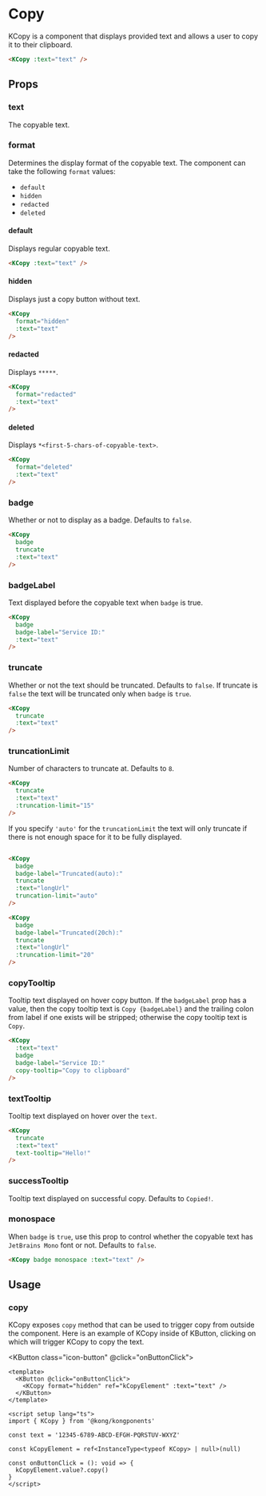 # Copy

KCopy is a component that displays provided text and allows a user to copy it to their clipboard.

<KCopy :text="text" />

```html
<KCopy :text="text" />
```

## Props

### text

The copyable text.

### format

Determines the display format of the copyable text. The component can take the following `format` values:

- `default`
- `hidden`
- `redacted`
- `deleted`

#### default

Displays regular copyable text.

<KCopy :text="text" />

```html
<KCopy :text="text" />
```

#### hidden

Displays just a copy button without text.

<KCopy
  format="hidden"
  :text="text"
/>

```html
<KCopy
  format="hidden"
  :text="text"
/>
```

#### redacted

Displays `*****`.

<KCopy
  format="redacted"
  :text="text"
/>

```html
<KCopy
  format="redacted"
  :text="text"
/>
```

#### deleted

Displays `*<first-5-chars-of-copyable-text>`.

<KCopy
  format="deleted"
  :text="text"
/>

```html
<KCopy
  format="deleted"
  :text="text"
/>
```

### badge

Whether or not to display as a badge. Defaults to `false`.

<KCopy
  badge
  truncate
  :text="text"
/>

```html
<KCopy
  badge
  truncate
  :text="text"
/>
```

### badgeLabel

Text displayed before the copyable text when `badge` is true.

<KCopy
  badge
  badge-label="Service ID:"
  :text="text"
/>

```html
<KCopy
  badge
  badge-label="Service ID:"
  :text="text"
/>
```

### truncate

Whether or not the text should be truncated. Defaults to `false`. If truncate is `false` the text will be truncated only when `badge` is `true`.

<KCopy
  truncate
  :text="text"
/>

```html
<KCopy
  truncate
  :text="text"
/>
```

### truncationLimit

Number of characters to truncate at. Defaults to `8`.

<KCopy
  truncate
  :text="text"
  :truncation-limit="15"
/>

```html
<KCopy
  truncate
  :text="text"
  :truncation-limit="15"
/>
```

If you specify `'auto'` for the `truncationLimit` the text will only truncate if there is not enough space for it to be fully displayed.

<KCard class="copy-flexed">
  <KCopy
    badge
    badge-label="Truncated(auto):"
    truncate
    :text="longUrl"
    truncation-limit="auto"
  />
  <KCopy
    badge
    badge-label="Truncated(20ch):"
    truncate
    :text="longUrl"
    :truncation-limit="20"
  />
</KCard>

```html
<KCopy
  badge
  badge-label="Truncated(auto):"
  truncate
  :text="longUrl"
  truncation-limit="auto"
/>

<KCopy
  badge
  badge-label="Truncated(20ch):"
  truncate
  :text="longUrl"
  :truncation-limit="20"
/>
```

### copyTooltip

Tooltip text displayed on hover copy button.
If the `badgeLabel` prop has a value, then the copy tooltip text is `Copy {badgeLabel}` and the trailing colon from label if one exists will be stripped; otherwise the copy tooltip text is `Copy`.

<KCopy
  :text="text"
  badge
  badge-label="Service ID:"
  copy-tooltip="Copy to clipboard"
/>

```html
<KCopy
  :text="text"
  badge
  badge-label="Service ID:"
  copy-tooltip="Copy to clipboard"
/>
```

### textTooltip

Tooltip text displayed on hover over the `text`.

<KCopy
  truncate
  :text="text"
  text-tooltip="Hello!"
/>

```html
<KCopy
  truncate
  :text="text"
  text-tooltip="Hello!"
/>
```

### successTooltip

Tooltip text displayed on successful copy. Defaults to `Copied!`.

### monospace

When `badge` is `true`, use this prop to control whether the copyable text has `JetBrains Mono` font or not. Defaults to `false`.

<KCopy badge monospace :text="text" />

```html
<KCopy badge monospace :text="text" />
```

## Usage

### copy

KCopy exposes `copy` method that can be used to trigger copy from outside the component. Here is an example of KCopy inside of KButton, clicking on which will trigger KCopy to copy the text.

<KButton class="icon-button" @click="onButtonClick">
  <KCopy format="hidden" ref="kCopyElement" :text="text" />
</KButton>

```vue
<template>
  <KButton @click="onButtonClick">
    <KCopy format="hidden" ref="kCopyElement" :text="text" />
  </KButton>
</template>

<script setup lang="ts">
import { KCopy } from '@kong/kongponents'

const text = '12345-6789-ABCD-EFGH-PQRSTUV-WXYZ'

const kCopyElement = ref<InstanceType<typeof KCopy> | null>(null)

const onButtonClick = (): void => {
  kCopyElement.value?.copy()
}
</script>
```

<script setup lang="ts">
import { ref } from 'vue'

const text = '12345-6789-ABCD-EFGH-PQRSTUV-WXYZ'
const longUrl = 'http://i.can.haz.cookies/chocolate/chocolate-chip?best=true&ref=a24Sfsdjh382-3hhdsu3-dsda'

const kCopyElement = ref<InstanceType<typeof KCopy> | null>(null)

const onButtonClick = (): void => {
  kCopyElement.value?.copy()
}
</script>

<style lang="scss" scoped>
.copy-flexed {
  display: flex;
  flex-wrap: wrap;
  gap: $kui-space-70;

  /** Resizable */
  max-width: 90%;
  min-width: 250px;
  overflow-x: auto;
  resize: horizontal;
}
</style>
